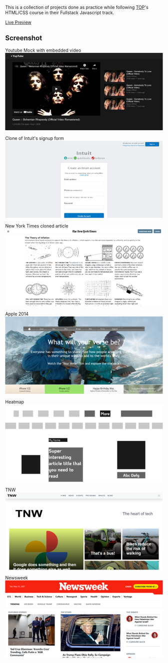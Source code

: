 This is a collection of projects done as practice while following [TOP](https://theodinproject.com)'s HTML/CSS course in their Fullstack Javascript track.

[Live Preview](https://alessandrovinciabc.github.io/html-css-practice/index.html)

## Screenshot

Youtube Mock with embedded video
![Youtube mock](screenshot/yuptube.png)

Clone of Intuit's signup form
![Intuit signup form clone](screenshot/intuit-form-clone.png)

New York Times cloned article
![New York Times cloned article](screenshot/nytimes-screen.png)

Apple 2014
![Apple 2014 page](screenshot/apple-2014.png)

Heatmap
![Heatmap](screenshot/heatmap.png)

TNW
![The Next Web](screenshot/tnw.png)

Newsweek
![Newsweek Homepage](screenshot/newsweek.png)

